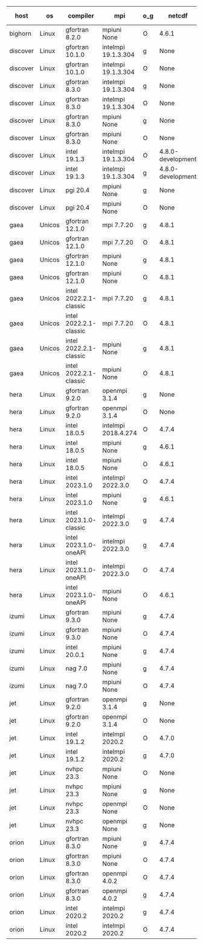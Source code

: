 

| host     | os       | compiler                              | mpi                      | o_g        | netcdf        | build       | u_pass          | u_fail          | s_pass            | s_fail            | e_pass             | e_fail             | nuopc_pass       | nuopc_fail       | artifacts link          |
|----------|----------|---------------------------------------|--------------------------|------------|---------------|-------------|-----------------|-----------------|-------------------|-------------------|--------------------|--------------------|------------------|------------------|-------------------------|
| bighorn | Linux | gfortran 8.2.0 | mpiuni None  | O | 4.6.1  | PASS | 12415 | 0 | 8 | 0 | 44 | 0 | None | None | <a href="https://github.com/esmf-org/esmf-test-artifacts/tree/4fe431a0e11a441a4167ffd1a02081fc737cf0eb/develop/gfortran/8.2.0/O/mpiuni/None" target="_blank">4fe431a</a> | 
| discover | Linux | gfortran 10.1.0 | intelmpi 19.1.3.304  | g | None  | PASS | 14044 | 15 | 49 | 0 | 81 | 0 | 52 | 1 | <a href="https://github.com/esmf-org/esmf-test-artifacts/tree/75826e1d2255675cf6ab3a1c6430491e13646c95/develop/gfortran/10.1.0/g/intelmpi/19.1.3.304" target="_blank">75826e1</a> | 
| discover | Linux | gfortran 10.1.0 | intelmpi 19.1.3.304  | O | None  | PASS | 14044 | 15 | 49 | 0 | 81 | 0 | 52 | 1 | <a href="https://github.com/esmf-org/esmf-test-artifacts/tree/e06da712831d4d2f3cab65edfbbe454fbb9c8e87/develop/gfortran/10.1.0/O/intelmpi/19.1.3.304" target="_blank">e06da71</a> | 
| discover | Linux | gfortran 8.3.0 | intelmpi 19.1.3.304  | g | None  | PASS | 14044 | 15 | 49 | 0 | 81 | 0 | 52 | 1 | <a href="https://github.com/esmf-org/esmf-test-artifacts/tree/1bf9fa67d1e73af469c96afac173f7560641c4b6/develop/gfortran/8.3.0/g/intelmpi/19.1.3.304" target="_blank">1bf9fa6</a> | 
| discover | Linux | gfortran 8.3.0 | intelmpi 19.1.3.304  | O | None  | PASS | 14044 | 15 | 49 | 0 | 81 | 0 | 52 | 1 | <a href="https://github.com/esmf-org/esmf-test-artifacts/tree/341700ca6182d5fb1dc1a08f2bb8c468f32fbb56/develop/gfortran/8.3.0/O/intelmpi/19.1.3.304" target="_blank">341700c</a> | 
| discover | Linux | gfortran 8.3.0 | mpiuni None  | g | None  | PASS | 12415 | 0 | 8 | 0 | 44 | 0 | None | None | <a href="https://github.com/esmf-org/esmf-test-artifacts/tree/23b1ac167409d6a97361a07f29e3d8873f2d75df/develop/gfortran/8.3.0/g/mpiuni/None" target="_blank">23b1ac1</a> | 
| discover | Linux | gfortran 8.3.0 | mpiuni None  | O | None  | PASS | 12415 | 0 | 8 | 0 | 44 | 0 | None | None | <a href="https://github.com/esmf-org/esmf-test-artifacts/tree/d4538f5d4fd8bbc99655bb2c56a880912be03643/develop/gfortran/8.3.0/O/mpiuni/None" target="_blank">d4538f5</a> | 
| discover | Linux | intel 19.1.3 | intelmpi 19.1.3.304  | O | 4.8.0-development  | PASS | 14059 | 0 | 49 | 0 | 81 | 0 | 53 | 0 | <a href="https://github.com/esmf-org/esmf-test-artifacts/tree/650af7a3d9057b2a08df3464e98e5c62f48a3845/develop/intel/19.1.3/O/intelmpi/19.1.3.304" target="_blank">650af7a</a> | 
| discover | Linux | intel 19.1.3 | intelmpi 19.1.3.304  | g | 4.8.0-development  | PASS | 14059 | 0 | 49 | 0 | 81 | 0 | 53 | 0 | <a href="https://github.com/esmf-org/esmf-test-artifacts/tree/c27b24f7aac640e88c95fd64cd26351a4ebf231c/develop/intel/19.1.3/g/intelmpi/19.1.3.304" target="_blank">c27b24f</a> | 
| discover | Linux | pgi 20.4 | mpiuni None  | g | None  | PASS | None | None | None | None | None | None | None | None | <a href="https://github.com/esmf-org/esmf-test-artifacts/tree/1ddb7a61eec987e63e23212ab25c1c1c9b2a263f/develop/pgi/20.4/g/mpiuni/None" target="_blank">1ddb7a6</a> | 
| discover | Linux | pgi 20.4 | mpiuni None  | O | None  | PASS | None | None | None | None | None | None | None | None | <a href="https://github.com/esmf-org/esmf-test-artifacts/tree/a0f0238b0a8ef5fe465febc3acd5053b05a07fbe/develop/pgi/20.4/O/mpiuni/None" target="_blank">a0f0238</a> | 
| gaea | Unicos | gfortran 12.1.0 | mpi 7.7.20  | g | 4.8.1  | PASS | 14058 | 1 | 49 | 0 | 81 | 0 | 47 | 6 | <a href="https://github.com/esmf-org/esmf-test-artifacts/tree/6462472178f9e71efa82402afb67b0203a0f7f28/develop/gfortran/12.1.0/g/mpi/7.7.20" target="_blank">6462472</a> | 
| gaea | Unicos | gfortran 12.1.0 | mpi 7.7.20  | O | 4.8.1  | PASS | 14058 | 1 | 49 | 0 | 81 | 0 | 47 | 6 | <a href="https://github.com/esmf-org/esmf-test-artifacts/tree/89b9062d08164bd3f5f4fd0ad793408ca84893be/develop/gfortran/12.1.0/O/mpi/7.7.20" target="_blank">89b9062</a> | 
| gaea | Unicos | gfortran 12.1.0 | mpiuni None  | g | 4.8.1  | PASS | 12415 | 0 | 8 | 0 | 44 | 0 | None | None | <a href="https://github.com/esmf-org/esmf-test-artifacts/tree/e2e8bb6df3a59a87d90e9fcf443eff086ef1dadc/develop/gfortran/12.1.0/g/mpiuni/None" target="_blank">e2e8bb6</a> | 
| gaea | Unicos | gfortran 12.1.0 | mpiuni None  | O | 4.8.1  | PASS | 12415 | 0 | 8 | 0 | 44 | 0 | None | None | <a href="https://github.com/esmf-org/esmf-test-artifacts/tree/c1ca0ba216756b4ee7fb2e7b488ccd24ba777bbb/develop/gfortran/12.1.0/O/mpiuni/None" target="_blank">c1ca0ba</a> | 
| gaea | Unicos | intel 2022.2.1-classic | mpi 7.7.20  | g | 4.8.1  | PASS | 14059 | 0 | 49 | 0 | 81 | 0 | 47 | 6 | <a href="https://github.com/esmf-org/esmf-test-artifacts/tree/a39570bc5ac4471cd421d6037f3d10271c612eb2/develop/intel/2022.2.1-classic/g/mpi/7.7.20" target="_blank">a39570b</a> | 
| gaea | Unicos | intel 2022.2.1-classic | mpi 7.7.20  | O | 4.8.1  | PASS | 14059 | 0 | 49 | 0 | 81 | 0 | 47 | 6 | <a href="https://github.com/esmf-org/esmf-test-artifacts/tree/887f2460bd634a749e143ca272c061507cadf5df/develop/intel/2022.2.1-classic/O/mpi/7.7.20" target="_blank">887f246</a> | 
| gaea | Unicos | intel 2022.2.1-classic | mpiuni None  | g | 4.8.1  | PASS | 12415 | 0 | 8 | 0 | 44 | 0 | None | None | <a href="https://github.com/esmf-org/esmf-test-artifacts/tree/cd3df0e4cbd0ba819999bdf871f013db1e75bd88/develop/intel/2022.2.1-classic/g/mpiuni/None" target="_blank">cd3df0e</a> | 
| gaea | Unicos | intel 2022.2.1-classic | mpiuni None  | O | 4.8.1  | PASS | 12415 | 0 | 8 | 0 | 44 | 0 | None | None | <a href="https://github.com/esmf-org/esmf-test-artifacts/tree/d257ce64102389cd02dc531be2f317cd86a69805/develop/intel/2022.2.1-classic/O/mpiuni/None" target="_blank">d257ce6</a> | 
| hera | Linux | gfortran 9.2.0 | openmpi 3.1.4  | g | None  | PASS | None | None | None | None | None | None | None | None | <a href="https://github.com/esmf-org/esmf-test-artifacts/tree/4b9c779108080b7d19b4b8995cb9d12ee19598ed/develop/gfortran/9.2.0/g/openmpi/3.1.4" target="_blank">4b9c779</a> | 
| hera | Linux | gfortran 9.2.0 | openmpi 3.1.4  | O | None  | PASS | None | None | None | None | None | None | None | None | <a href="https://github.com/esmf-org/esmf-test-artifacts/tree/63e4c4d7df28bf27cacdf5bf54388c8f143e6a15/develop/gfortran/9.2.0/O/openmpi/3.1.4" target="_blank">63e4c4d</a> | 
| hera | Linux | intel 18.0.5 | intelmpi 2018.4.274  | O | 4.7.4  | PASS | None | None | None | None | None | None | None | None | <a href="https://github.com/esmf-org/esmf-test-artifacts/tree/4117da0bc36b72a33f6cf6bae73b3377e5c0d80c/develop/intel/18.0.5/O/intelmpi/2018.4.274" target="_blank">4117da0</a> | 
| hera | Linux | intel 18.0.5 | mpiuni None  | g | 4.6.1  | PASS | None | None | None | None | None | None | None | None | <a href="https://github.com/esmf-org/esmf-test-artifacts/tree/aaffa8e6974c494cd8acf299bc3d300d9524db47/develop/intel/18.0.5/g/mpiuni/None" target="_blank">aaffa8e</a> | 
| hera | Linux | intel 18.0.5 | mpiuni None  | O | 4.6.1  | PASS | None | None | None | None | None | None | None | None | <a href="https://github.com/esmf-org/esmf-test-artifacts/tree/4307ef6333237bc4255b5615aa19c00827cd5704/develop/intel/18.0.5/O/mpiuni/None" target="_blank">4307ef6</a> | 
| hera | Linux | intel 2023.1.0 | intelmpi 2022.3.0  | O | 4.7.4  | PASS | None | None | None | None | None | None | None | None | <a href="https://github.com/esmf-org/esmf-test-artifacts/tree/c916e327d82fadb54b835a63102dab4cc3b30264/develop/intel/2023.1.0/O/intelmpi/2022.3.0" target="_blank">c916e32</a> | 
| hera | Linux | intel 2023.1.0 | mpiuni None  | g | 4.6.1  | PASS | None | None | None | None | None | None | None | None | <a href="https://github.com/esmf-org/esmf-test-artifacts/tree/68265c5842b65a4bf806b7b410907bdf0e6043ac/develop/intel/2023.1.0/g/mpiuni/None" target="_blank">68265c5</a> | 
| hera | Linux | intel 2023.1.0-classic | intelmpi 2022.3.0  | g | 4.7.4  | PASS | None | None | None | None | None | None | None | None | <a href="https://github.com/esmf-org/esmf-test-artifacts/tree/26d9fb1adf23fdb6403f82f4ede5f00862fb8344/develop/intel/2023.1.0-classic/g/intelmpi/2022.3.0" target="_blank">26d9fb1</a> | 
| hera | Linux | intel 2023.1.0-oneAPI | intelmpi 2022.3.0  | g | 4.7.4  | PASS | None | None | None | None | None | None | None | None | <a href="https://github.com/esmf-org/esmf-test-artifacts/tree/d066baf9448857bf82403e6e8072743328d0d9e8/develop/intel/2023.1.0-oneAPI/g/intelmpi/2022.3.0" target="_blank">d066baf</a> | 
| hera | Linux | intel 2023.1.0-oneAPI | intelmpi 2022.3.0  | O | 4.7.4  | FAIL | None | None | None | None | None | None | None | None | <a href="https://github.com/esmf-org/esmf-test-artifacts/tree/218aa029025c0def52ae83d8e35d93d92ae40efb/develop/intel/2023.1.0-oneAPI/O/intelmpi/2022.3.0" target="_blank">218aa02</a> | 
| hera | Linux | intel 2023.1.0-oneAPI | mpiuni None  | O | 4.6.1  | FAIL | None | None | None | None | None | None | None | None | <a href="https://github.com/esmf-org/esmf-test-artifacts/tree/f15f1de5835570d45de5ea2ae0b7cdf2486db65c/develop/intel/2023.1.0-oneAPI/O/mpiuni/None" target="_blank">f15f1de</a> | 
| izumi | Linux | gfortran 9.3.0 | mpiuni None  | g | 4.7.4  | PASS | None | None | None | None | None | None | None | None | <a href="https://github.com/esmf-org/esmf-test-artifacts/tree/32883f9098c6074b84493668f46caff6ef408647/develop/gfortran/9.3.0/g/mpiuni/None" target="_blank">32883f9</a> | 
| izumi | Linux | gfortran 9.3.0 | mpiuni None  | O | 4.7.4  | PASS | None | None | None | None | None | None | None | None | <a href="https://github.com/esmf-org/esmf-test-artifacts/tree/2916c56ed739547121fddd0fc1dcb4f8e8eb0c58/develop/gfortran/9.3.0/O/mpiuni/None" target="_blank">2916c56</a> | 
| izumi | Linux | intel 20.0.1 | mpiuni None  | g | 4.7.4  | PASS | None | None | None | None | None | None | None | None | <a href="https://github.com/esmf-org/esmf-test-artifacts/tree/eab58c1d559c65c2c5661a7a2c2173def1fa08ea/develop/intel/20.0.1/g/mpiuni/None" target="_blank">eab58c1</a> | 
| izumi | Linux | nag 7.0 | mpiuni None  | g | 4.7.4  | PASS | None | None | None | None | None | None | None | None | <a href="https://github.com/esmf-org/esmf-test-artifacts/tree/d25bad692081d17a2d4b02b6f038dd0a02a3e193/develop/nag/7.0/g/mpiuni/None" target="_blank">d25bad6</a> | 
| izumi | Linux | nag 7.0 | mpiuni None  | O | 4.7.4  | PASS | None | None | None | None | None | None | None | None | <a href="https://github.com/esmf-org/esmf-test-artifacts/tree/2ef5cf7c1be889291235f0a470ee952ba4ac38ab/develop/nag/7.0/O/mpiuni/None" target="_blank">2ef5cf7</a> | 
| jet | Linux | gfortran 9.2.0 | openmpi 3.1.4  | g | None  | PASS | 14059 | 0 | 49 | 0 | 81 | 0 | 52 | 1 | <a href="https://github.com/esmf-org/esmf-test-artifacts/tree/4161c9edf46484ab2f36f9be8ccb9dff2906f856/develop/gfortran/9.2.0/g/openmpi/3.1.4" target="_blank">4161c9e</a> | 
| jet | Linux | gfortran 9.2.0 | openmpi 3.1.4  | O | None  | PASS | 14059 | 0 | 49 | 0 | 81 | 0 | 52 | 1 | <a href="https://github.com/esmf-org/esmf-test-artifacts/tree/c90e65f4348016d4afa7a7b75eb5e900c6c5740a/develop/gfortran/9.2.0/O/openmpi/3.1.4" target="_blank">c90e65f</a> | 
| jet | Linux | intel 19.1.2 | intelmpi 2020.2  | O | 4.7.0  | PASS | None | None | None | None | None | None | None | None | <a href="https://github.com/esmf-org/esmf-test-artifacts/tree/c29c9ce105d38e9690131f2054e0a3b11c05bf8b/develop/intel/19.1.2/O/intelmpi/2020.2" target="_blank">c29c9ce</a> | 
| jet | Linux | intel 19.1.2 | intelmpi 2020.2  | g | 4.7.0  | PASS | None | None | None | None | None | None | None | None | <a href="https://github.com/esmf-org/esmf-test-artifacts/tree/99a113ad6b11302c7f73fe3dc5d5438209feb475/develop/intel/19.1.2/g/intelmpi/2020.2" target="_blank">99a113a</a> | 
| jet | Linux | nvhpc 23.3 | mpiuni None  | O | None  | PASS | 12413 | 2 | 8 | 0 | 44 | 0 | None | None | <a href="https://github.com/esmf-org/esmf-test-artifacts/tree/3bc253ede9512b3aae1d839f87b1ee4f057355ca/develop/nvhpc/23.3/O/mpiuni/None" target="_blank">3bc253e</a> | 
| jet | Linux | nvhpc 23.3 | mpiuni None  | g | None  | PASS | 12415 | 0 | 8 | 0 | 44 | 0 | None | None | <a href="https://github.com/esmf-org/esmf-test-artifacts/tree/e4454f88f3773f52b83d9d2f26fbee4426a95277/develop/nvhpc/23.3/g/mpiuni/None" target="_blank">e4454f8</a> | 
| jet | Linux | nvhpc 23.3 | openmpi None  | O | None  | PASS | 13988 | 71 | 49 | 0 | 81 | 0 | 45 | 8 | <a href="https://github.com/esmf-org/esmf-test-artifacts/tree/042fe0ba43292fb7f0f900edc2490ff8e5bc31a5/develop/nvhpc/23.3/O/openmpi/None" target="_blank">042fe0b</a> | 
| jet | Linux | nvhpc 23.3 | openmpi None  | g | None  | PASS | 14059 | 0 | 49 | 0 | 81 | 0 | 0 | 0 | <a href="https://github.com/esmf-org/esmf-test-artifacts/tree/1ee061c791c9e425e9ae0393c3bbcff916cb4d64/develop/nvhpc/23.3/g/openmpi/None" target="_blank">1ee061c</a> | 
| orion | Linux | gfortran 8.3.0 | mpiuni None  | g | 4.7.4  | PASS | None | None | None | None | None | None | None | None | <a href="https://github.com/esmf-org/esmf-test-artifacts/tree/45143d3f53a82712a5c0701cf6f534ca1f2b1787/develop/gfortran/8.3.0/g/mpiuni/None" target="_blank">45143d3</a> | 
| orion | Linux | gfortran 8.3.0 | mpiuni None  | O | 4.7.4  | PASS | None | None | None | None | None | None | None | None | <a href="https://github.com/esmf-org/esmf-test-artifacts/tree/40d529000668a0110edc304cc263967d3e66098b/develop/gfortran/8.3.0/O/mpiuni/None" target="_blank">40d5290</a> | 
| orion | Linux | gfortran 8.3.0 | openmpi 4.0.2  | O | 4.7.4  | PASS | None | None | None | None | None | None | None | None | <a href="https://github.com/esmf-org/esmf-test-artifacts/tree/e1636bfb79b38e6065ec1a32c48e1f441474cc52/develop/gfortran/8.3.0/O/openmpi/4.0.2" target="_blank">e1636bf</a> | 
| orion | Linux | gfortran 8.3.0 | openmpi 4.0.2  | g | 4.7.4  | PASS | None | None | None | None | None | None | None | None | <a href="https://github.com/esmf-org/esmf-test-artifacts/tree/d0311adae9b56655fd00bc4505ca447b4b512911/develop/gfortran/8.3.0/g/openmpi/4.0.2" target="_blank">d0311ad</a> | 
| orion | Linux | intel 2020.2 | intelmpi 2020.2  | g | 4.7.4  | PASS | None | None | None | None | None | None | None | None | <a href="https://github.com/esmf-org/esmf-test-artifacts/tree/20334343018ee6b0668caf024de50bf621b701bb/develop/intel/2020.2/g/intelmpi/2020.2" target="_blank">2033434</a> | 
| orion | Linux | intel 2020.2 | intelmpi 2020.2  | O | 4.7.4  | PASS | None | None | None | None | None | None | None | None | <a href="https://github.com/esmf-org/esmf-test-artifacts/tree/1316d61a322f2394659455b7c721c49470429002/develop/intel/2020.2/O/intelmpi/2020.2" target="_blank">1316d61</a> | 
